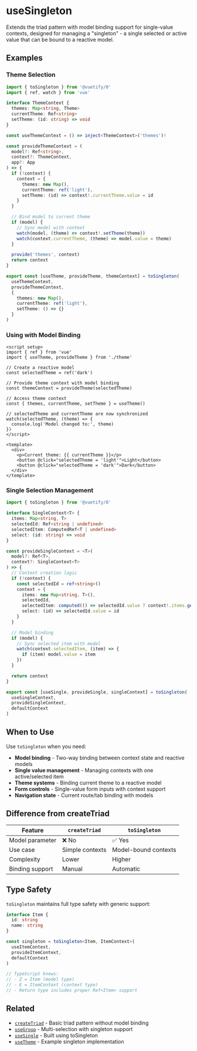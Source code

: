 # useSingleton

Extends the triad pattern with model binding support for single-value contexts, designed for managing a "singleton" - a single selected or active value that can be bound to a reactive model.

## Examples

### Theme Selection

```ts
import { toSingleton } from '@vuetify/0'
import { ref, watch } from 'vue'

interface ThemeContext {
  themes: Map<string, Theme>
  currentTheme: Ref<string>
  setTheme: (id: string) => void
}

const useThemeContext = () => inject<ThemeContext>('themes')!

const provideThemeContext = (
  model?: Ref<string>,
  context?: ThemeContext,
  app?: App
) => {
  if (!context) {
    context = {
      themes: new Map(),
      currentTheme: ref('light'),
      setTheme: (id) => context!.currentTheme.value = id
    }
  }

  // Bind model to current theme
  if (model) {
    // Sync model with context
    watch(model, (theme) => context!.setTheme(theme))
    watch(context.currentTheme, (theme) => model.value = theme)
  }

  provide('themes', context)
  return context
}

export const [useTheme, provideTheme, themeContext] = toSingleton(
  useThemeContext,
  provideThemeContext,
  {
    themes: new Map(),
    currentTheme: ref('light'),
    setTheme: () => {}
  }
)
```

### Using with Model Binding

```vue
<script setup>
import { ref } from 'vue'
import { useTheme, provideTheme } from './theme'

// Create a reactive model
const selectedTheme = ref('dark')

// Provide theme context with model binding
const themeContext = provideTheme(selectedTheme)

// Access theme context
const { themes, currentTheme, setTheme } = useTheme()

// selectedTheme and currentTheme are now synchronized
watch(selectedTheme, (theme) => {
  console.log('Model changed to:', theme)
})
</script>

<template>
  <div>
    <p>Current theme: {{ currentTheme }}</p>
    <button @click="selectedTheme = 'light'">Light</button>
    <button @click="selectedTheme = 'dark'">Dark</button>
  </div>
</template>
```

### Single Selection Management

```ts
import { toSingleton } from '@vuetify/0'

interface SingleContext<T> {
  items: Map<string, T>
  selectedId: Ref<string | undefined>
  selectedItem: ComputedRef<T | undefined>
  select: (id: string) => void
}

const provideSingleContext = <T>(
  model?: Ref<T>,
  context?: SingleContext<T>
) => {
  // Context creation logic
  if (!context) {
    const selectedId = ref<string>()
    context = {
      items: new Map<string, T>(),
      selectedId,
      selectedItem: computed(() => selectedId.value ? context!.items.get(selectedId.value) : undefined),
      select: (id) => selectedId.value = id
    }
  }

  // Model binding
  if (model) {
    // Sync selected item with model
    watch(context.selectedItem, (item) => {
      if (item) model.value = item
    })
  }

  return context
}

export const [useSingle, provideSingle, singleContext] = toSingleton(
  useSingleContext,
  provideSingleContext,
  defaultContext
)
```

## When to Use

Use `toSingleton` when you need:

- **Model binding** - Two-way binding between context state and reactive models
- **Single value management** - Managing contexts with one active/selected item
- **Theme systems** - Binding current theme to a reactive model
- **Form controls** - Single-value form inputs with context support
- **Navigation state** - Current route/tab binding with models

## Difference from createTriad

| Feature | `createTriad` | `toSingleton` |
|---------|---------------|-------------------|
| Model parameter | ❌ No | ✅ Yes |
| Use case | Simple contexts | Model-bound contexts |
| Complexity | Lower | Higher |
| Binding support | Manual | Automatic |

## Type Safety

`toSingleton` maintains full type safety with generic support:

```ts
interface Item {
  id: string
  name: string
}

const singleton = toSingleton<Item, ItemContext>(
  useItemContext,
  provideItemContext,
  defaultContext
)

// TypeScript knows:
// - Z = Item (model type)
// - E = ItemContext (context type)
// - Return type includes proper Ref<Item> support
```

## Related

- [`createTriad`](./use-triad.md) - Basic triad pattern without model binding
- [`useGroup`](./use-group.md) - Multi-selection with singleton support
- [`useSingle`](./use-single.md) - Built using toSingleton
- [`useTheme`](./use-theme.md) - Example singleton implementation
